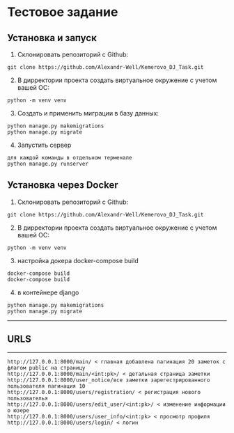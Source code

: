 # Тестовое задание


## Установка и запуск

1. Склонировать репозиторий с Github:

```
git clone https://github.com/Alexandr-Well/Kemerovo_DJ_Task.git
```

2. В дирректории проекта создать виртуальное окружение с учетом вашей ОС:

```
python -m venv venv
```

3. Создать и применить миграции в базу данных:

```
python manage.py makemigrations
python manage.py migrate
```

4. Запустить сервер

```
для каждой команды в отдельном терменале
python manage.py runserver
```

## Установка через Docker

1. Склонировать репозиторий с Github:

```
git clone https://github.com/Alexandr-Well/Kemerovo_DJ_Task.git
```

2. В дирректории проекта создать виртуальное окружение с учетом вашей ОС:

```
python -m venv venv
```

3. настройка докера docker-compose build

```
docker-compose build
docker-compose build
```

4. в контейнере django 

```
python manage.py makemigrations
python manage.py migrate
```


***
## URLS
***

```
http://127.0.0.1:8000/main/ < главная добавлена пагинация 20 заметок c флагом public на страницу
http://127.0.0.1:8000/main/<int:pk>/ < детальная страница заметки
http://127.0.0.1:8000/user_notice/все заметки зарегестрированного пользователя пагинация 10
http://127.0.0.1:8000/users/registration/ < регистрация нового пользователья
http://127.0.0.1:8000/users/edit_user/<int:pk>/ < изменение информации о юзере
http://127.0.0.1:8000/users/user_info/<int:pk> < просмотр профиля
http://127.0.0.1:8000/users/login/ < логин
```
